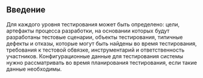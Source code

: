 ## Введение

Для каждого уровня тестирования может быть определено: цели, артефакты процесса разработки,
на основании которых будут разработаны тестовые сценарии, объекты тестирования, типичные дефекты и отказы,
которые могут быть найдены во время тестирования, требования к тестовой обвязке, инструментарий и ответственность участников.
Конфигурационные данные для тестирования системы нужно рассматривать во время планирования тестирования, если такие данные необходимы.
